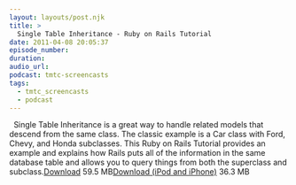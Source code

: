 ```yaml
---
layout: layouts/post.njk
title: >
  Single Table Inheritance - Ruby on Rails Tutorial
date: 2011-04-08 20:05:37
episode_number:
duration:
audio_url:
podcast: tmtc-screencasts
tags:
  - tmtc_screencasts
  - podcast
---
```


&nbsp; Single Table Inheritance is a great way to handle related models that descend from the same class. The classic example is a Car class with Ford, Chevy, and Honda subclasses. This Ruby on Rails Tutorial provides an example and explains how Rails puts all of the information in the same database table and allows you to query things from both the superclass and subclass.[Download](http://traffic.libsyn.com/tmtc/STI.m4v) 59.5 MB[Download (iPod and iPhone)](http://traffic.libsyn.com/tmtc/STIiPhone.m4v) 36.3 MB
